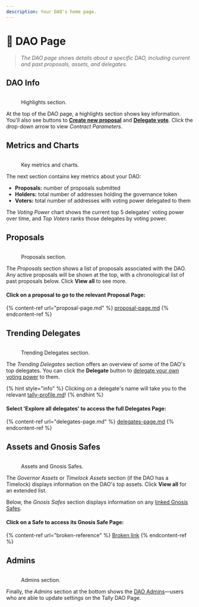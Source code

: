 ```yaml
---
description: Your DAO's home page.
---
```


# 📰 DAO Page

> _The DAO page shows details about a specific DAO, including current and past proposals, assets, and delegates._

## DAO Info

<figure><img src="../../.gitbook/assets/CleanShot 2023-02-17 at 09.45.39@2x.png" alt=""><figcaption><p>Highlights section.</p></figcaption></figure>

At the top of the DAO page, a highlights section shows key information. You'll also see buttons to [**Create new proposal**](../proposals/creating-proposals.md) and [**Delegate vote**](../proposals/delegating-voting-power.md). Click the drop-down arrow to view _Contract Parameters._

## Metrics and Charts

<figure><img src="../../.gitbook/assets/CleanShot 2023-02-17 at 09.45.52@2x.png" alt=""><figcaption><p>Key metrics and charts.</p></figcaption></figure>

The next section contains key metrics about your DAO:

* **Proposals:** number of proposals submitted
* **Holders:** total number of addresses holding the governance token
* **Voters:** total number of addresses with voting power delegated to them

The _Voting Power_ chart shows the current top 5 delegates' voting power over time, and _Top Voters_ ranks those delegates by voting power.

## Proposals

<figure><img src="../../.gitbook/assets/CleanShot 2023-02-17 at 09.46.03@2x.png" alt=""><figcaption><p>Proposals section.</p></figcaption></figure>

The _Proposals_ section shows a list of proposals associated with the DAO. Any active proposals will be shown at the top, with a chronological list of past proposals below. Click **View all** to see more.

#### **Click on a proposal to go to the relevant Proposal Page:**

{% content-ref url="proposal-page.md" %}
[proposal-page.md](proposal-page.md)
{% endcontent-ref %}

## Trending Delegates

<figure><img src="../../.gitbook/assets/CleanShot 2023-02-17 at 09.46.28@2x.png" alt=""><figcaption><p>Trending Delegates section.</p></figcaption></figure>

The _Trending Delegates_ section offers an overview of some of the DAO's top delegates. You can click the **Delegate** button to [delegate your own voting power](../proposals/delegating-voting-power.md) to them.

{% hint style="info" %}
Clicking on a delegate's name will take you to the relevant [tally-profile.md](tally-profile.md "mention")!
{% endhint %}

#### **Select 'Explore all delegates' to access the full Delegates Page:**

{% content-ref url="delegates-page.md" %}
[delegates-page.md](delegates-page.md)
{% endcontent-ref %}

## Assets and Gnosis Safes

<figure><img src="../../.gitbook/assets/CleanShot 2023-02-17 at 09.46.39@2x.png" alt=""><figcaption><p>Assets and Gnosis Safes.</p></figcaption></figure>

The _Governor Assets_ or _Timelock Assets_ section (if the DAO has a Timelock) displays information on the DAO's top assets. Click **View all** for an extended list.

Below, the _Gnosis Safes_ section displays information on any [linked Gnosis Safes](../managing-a-dao/gnosis-safe.md).

#### **Click on a Safe to access its Gnosis Safe Page:**

{% content-ref url="broken-reference" %}
[Broken link](broken-reference)
{% endcontent-ref %}

## Admins

<figure><img src="../../.gitbook/assets/CleanShot 2023-02-17 at 09.46.56@2x.png" alt=""><figcaption><p>Admins section.</p></figcaption></figure>

Finally, the _Admins_ section at the bottom shows the [DAO Admins](../managing-a-dao/dao-admins.md)—users who are able to update settings on the Tally DAO Page.

